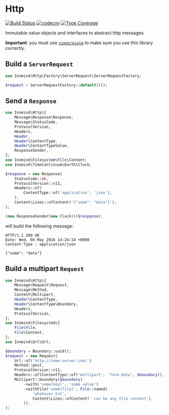 # Http

[![Build Status](https://github.com/innmind/http/workflows/CI/badge.svg?branch=master)](https://github.com/innmind/http/actions?query=workflow%3ACI)
[![codecov](https://codecov.io/gh/innmind/http/branch/develop/graph/badge.svg)](https://codecov.io/gh/innmind/http)
[![Type Coverage](https://shepherd.dev/github/innmind/http/coverage.svg)](https://shepherd.dev/github/innmind/http)

Immutable value objects and interfaces to abstract http messages.

**Important**: you must use [`vimeo/psalm`](https://packagist.org/packages/vimeo/psalm) to make sure you use this library correctly.

## Build a `ServerRequest`

```php
use Innmind\Http\Factory\ServerRequest\ServerRequestFactory;

$request = ServerRequestFactory::default()();
```

## Send a `Response`

```php
use Innmind\Http\{
    Message\Response\Response,
    Message\StatusCode,
    ProtocolVersion,
    Headers,
    Header,
    Header\ContentType,
    Header\ContentTypeValue,
    ResponseSender,
};
use Innmind\Filesystem\File\Content;
use Innmind\TimeContinuum\Earth\Clock;

$response = new Response(
    StatusCode::ok,
    ProtocolVersion::v11,
    Headers::of(
        ContentType::of('application', 'json'),
    ),
    Content\Lines::ofContent('{"some": "data"}'),
);

(new ResponseSender(new Clock))($response);
```

will build the following message:

```
HTTP/1.1 200 OK
Date: Wed, 04 May 2016 14:24:14 +0000
Content-Type : application/json

{"some": "data"}
```

## Build a multipart `Request`

```php
use Innmind\Http\{
    Message\Request\Request,
    Message\Method,
    Content\Multipart,
    Header\ContentType,
    Header\ContentType\Boundary,
    Headers,
    ProtocolVersion,
};
use Innmind\Filesystem\{
    File\File,
    File\Content,
};
use Innmind\Url\Url;

$boundary = Boundary::uuid();
$request = new Request(
    Url::of('http://some-server.com/')
    Method::post,
    ProtocolVersion::v11,
    Headers::of(ContentType::of('multipart', 'form-data', $boundary)),
    Multipart::boundary($boundary)
        ->with('some[key]', 'some value')
        ->withFile('some[file]', File::named(
            'whatever.txt',
            Content\Lines::ofContent(' can be any file content'),
        )),
);
```
